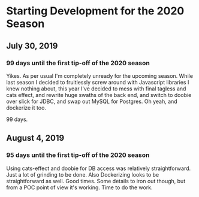 
# Starting Development for the 2020 Season

## July 30, 2019 
### 99 days until the first tip-off of the 2020 season
Yikes.  As per usual I'm completely unready for the upcoming season.  While last season I decided to fruitlessly screw around with Javascript libraries I knew nothing about, this year I've decided to mess with final tagless and cats effect, and rewrite huge swaths of the back end, and switch to doobie over slick for JDBC, and swap out MySQL for Postgres.  Oh yeah, and dockerize it too.

99 days.

## August 4, 2019
### 95 days until the first tip-off of the 2020 season

Using cats-effect and doobie for DB access was relatively straightforward.  Just a lot of grinding to be done.  Also Dockerizing looks to be straightforward as well. Good times.  Some details to iron out though, but from a POC point of view it's working.  Time to do the work.
